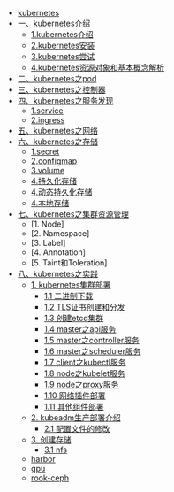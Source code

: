 * [kubernetes](README.md)
* [一、kubernetes介绍](entering/README.md)
  * [1.kubernetes介绍](entering/chapter01.md)
  * [2.kubernetes安装](entering/chapter02.md)
  * [3.kubernetes尝试](entering/chapter03.md)
  * [4.kubernetes资源对象和基本概念解析](entering/chapter04.md)
* [二、kubernetes之pod](pods/README.md)
* [三、kubernetes之控制器](controllers/README.md)
* [四、kubernetes之服务发现](service-discovery/README.md)
  * [1.service](service-discovery/chapter01.md)
  * [2.ingress](service-discovery/chapter02.md)
* [五、kubernetes之网络](networkings/README.md)
* [六、kubernetes之存储](storage/README.md)
  * [1.secret](storage/secret.md)
  * [2.configmap](storage/configmap.md)
  * [3.volume](storage/volume.md)
  * [4.持久化存储](storage/persistent-volume.md)
  * [4.动态持久化存储](storage/storageclass.md)
  * [4.本地存储](storage/local-persistent-storage.md)
* [七、kubernetes之集群资源管理](cluster-resources/README.md)
  * [1. Node]
  * [2. Namespace]
  * [3. Label]
  * [4. Annotation]
  * [5. Taint和Toleration]
* [八、kubernetes之实践](practice/README.md)
  * [1. kubernetes集群部署](pratice/README.md)
    * [1.1 二进制下载](practice/kubernetes-colony/chapter01.md)
    * [1.2 TLS证书创建和分发](practice/kubernetes-colony/chapter02.md)
    * [1.3 创建etcd集群](practice/kubernetes-colony/chapter03.md)
    * [1.4 master之api服务](practice/kubernetes-colony/chapter04.md)
    * [1.5 master之controller服务](practice/kubernetes-colony/chapter05.md)
    * [1.6 master之scheduler服务](practice/kubernetes-colony/chapter06.md)
    * [1.7 client之kubectl服务](practice/kubernetes-colony/chapter07.md)
    * [1.8 node之kubelet服务](practice/kubernetes-colony/chapter08.md)
    * [1.9 node之proxy服务](practice/kubernetes-colony/chapter09.md)
    * [1.10 网络插件部署](practice/kubernetes-colony/chapter10.md)
    * [1.11 其他组件部署](practice/kubernetes-colony/chapter11.md)
  * [2. kubeadm生产部署介绍](practice/kubeadm-colony/README.md)
    * [2.1 配置文件的修改](practice/kubeadm-colony/chapter01.md)
  * [3. 创建存储](practice/storage/README.md)
    * [3.1 nfs](practice/storage/nfs/nfs.md)
  * [harbor](practice/harbor/README.md)
  * [gpu](practice/nvidia/README.md)
  * [rook-ceph](practice/rook/ceph/README.md)
